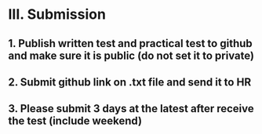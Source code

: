 # III. Submission

## 1. Publish written test and practical test to github and make sure it is public (do not set it to private)

## 2. Submit github link on .txt file and send it to HR

## 3. Please submit 3 days at the latest after receive the test (include weekend)